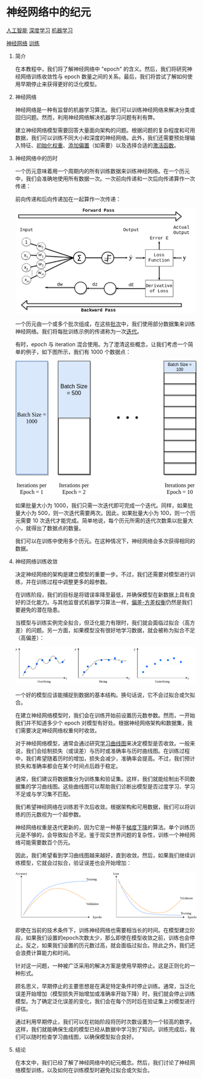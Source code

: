 # 神经网络中的纪元

[人工智能](https://www.baeldung.com/cs/category/ai) [深度学习](https://www.baeldung.com/cs/category/ai/deep-learning) [机器学习](https://www.baeldung.com/cs/category/ai/ml)

[神经网络](https://www.baeldung.com/cs/tag/neural-networks) [训练](https://www.baeldung.com/cs/tag/training)

1. 简介

    在本教程中，我们将了解神经网络中 "epoch" 的含义。然后，我们将研究神经网络训练收敛性与 epoch 数量之间的关系。最后，我们将尝试了解如何使用早期停止来获得更好的泛化模型。

2. 神经网络

    神经网络是一种有监督的机器学习算法。我们可以训练神经网络来解决分类或回归问题。然而，利用神经网络解决机器学习问题有利有弊。

    建立神经网络模型需要回答大量面向架构的问题。根据问题的复杂程度和可用数据，我们可以训练不同大小和深度的神经网络。此外，我们还需要预处理输入特征、[初始化权重](https://www.baeldung.com/cs/ml-neural-network-weights)、[添加偏置](https://www.baeldung.com/cs/neural-networks-bias)（如需要）以及选择合适的[激活函数](https://www.baeldung.com/cs/ml-nonlinear-activation-functions)。

3. 神经网络中的历时

    一个历元意味着用一个周期内的所有训练数据来训练神经网络。在一个历元中，我们会准确地使用所有数据一次。一次前向传递和一次后向传递算作一次传递：

    前向传递和后向传递加在一起算作一次传递：

    ![Epoch FWD BWD PASS](pic/epoch-fwd-bwd-pass.webp)

    一个历元由一个或多个批次组成，在这些[批次](https://www.baeldung.com/cs/neural-networks-epoch-vs-iteration#3-batch)中，我们使用部分数据集来训练神经网络。我们将每批训练示例的传递称为一次[迭代](https://www.baeldung.com/cs/neural-networks-epoch-vs-iteration#2-iteration)。

    有时，epoch 与 iteration 混合使用。为了澄清这些概念，让我们考虑一个简单的例子，如下图所示，我们有 1000 个数据点：

    ![批次大小](pic/epoch-batch-size.webp)

    如果批量大小为 1000，我们只需一次迭代即可完成一个迭代。同样，如果批量大小为 500，则一次迭代需要两次。因此，如果批量大小为 100，则一个历元需要 10 次迭代才能完成。简单地说，每个历元所需的迭代次数乘以批量大小，就得出了数据点的数量。

    我们可以在训练中使用多个历元。在这种情况下，神经网络会多次获得相同的数据。

4. 神经网络训练收敛

    决定神经网络的架构是建立模型的重要一步。不过，我们还需要对模型进行训练，并在训练过程中调整更多的超参数。

    在训练阶段，我们的目标是将错误率降至最低，并确保模型在新数据上具有良好的泛化能力。与其他监督式机器学习算法一样，[偏差-方差权衡](https://en.wikipedia.org/wiki/Bias–variance_tradeoff)仍然是我们要避免的潜在隐患。

    当模型与训练实例完全拟合，但泛化能力有限时，我们就会面临过拟合（高方差）的问题。另一方面，如果模型没有很好地学习数据，就会被称为拟合不足（高偏差）：

    ![历元偏差方差](pic/epoch-bias-variance.webp)

    一个好的模型应该能捕捉到数据的基本结构。换句话说，它不会过拟合或欠拟合。

    在建立神经网络模型时，我们会在训练开始前设置历元数参数。然而，一开始我们并不知道多少个 epoch 对模型有好处。根据神经网络架构和数据集，我们需要决定神经网络权重何时收敛。

    对于神经网络模型，通常会通过研究[学习曲线图](https://www.baeldung.com/cs/learning-curve-ml)来决定模型是否收敛。一般来说，我们会绘制损失（或误差）与历时或准确率与历时曲线图。在训练过程中，我们希望随着历时的增加，损失会减少，准确率会提高。不过，我们预计损失和准确率都会在某个时间点后趋于稳定。

    通常，我们建议将数据集分为训练集和验证集。这样，我们就能绘制出不同数据集的学习曲线图。这些曲线图可以帮助我们诊断出模型是否过度学习、学习不足或与学习集不匹配。

    我们希望神经网络在训练若干次后收敛。根据架构和可用数据，我们可以将训练的历元数视为一个超参数。

    神经网络权重是迭代更新的，因为它是一种基于[梯度下降](https://www.baeldung.com/cs/gradient-descent-vs-ascent#gradient-descent)的算法。单个训练历元是不够的，会导致拟合不足。鉴于现实世界问题的复杂性，训练一个神经网络可能需要数百个历元。

    因此，我们希望看到学习曲线图越来越好，直到收敛。然后，如果我们继续训练模型，它就会过拟合，验证误差也会开始增加：

    ![历时训练曲线](pic/epoch-training-curve.webp)

    即使在当前的技术条件下，训练神经网络也需要相当长的时间。在模型建立阶段，如果我们设置的epoch次数太少，那么即使在模型收敛之前，训练也会停止。反之，如果我们设置的历元数过高，就会面临过拟合。除此之外，我们还会浪费计算能力和时间。

    针对这一问题，一种被广泛采用的解决方案是使用早期停止。这是正则化的一种形式。

    顾名思义，早期停止的主要思想是在满足特定条件时停止训练。通常，当泛化误差开始增加（模型损失开始增加或准确率开始下降）时，我们就会停止训练模型。为了确定泛化误差的变化，我们会在每个历时后在验证集上对模型进行评估。

    通过利用早期停止，我们可以在初始阶段将历时次数设置为一个较高的数字。这样，我们就能确保生成的模型已经从数据中学习到了知识。训练完成后，我们可以随时检查学习曲线图，以确保模型拟合良好。

5. 结论

    在本文中，我们已经了解了神经网络中的纪元概念。然后，我们讨论了神经网络模型训练，以及如何在训练模型时避免过拟合或欠拟合。
